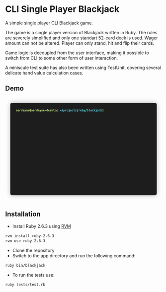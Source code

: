 # CLI Single Player Blackjack

A simple single player CLI Blackjack game.

The game is a single player version of Blackjack written in Ruby. The rules are severely simplified and only one standart 52-card deck is used. Wager amount can not be altered. Player can only stand, hit and flip their cards.

Game logic is decoupled from the user interface, making it possible to switch from CLI to some other form of user interaction.

A miniscule test suite has also been written using TestUnit, covering several delicate hand value calculation cases.

## Demo
<img src="./img/demo.gif?raw=true"/>

## Installation
* Install Ruby 2.6.3 using [RVM](https://rvm.io/)
```bash
rvm install ruby-2.6.3
rvm use ruby-2.6.3
```
* Clone the repository
* Switch to the app directory and run the following command:
```bash
ruby bin/blackjack
```
* To run the tests use:
```bash
ruby tests/test.rb
```